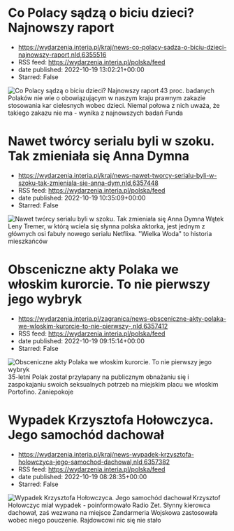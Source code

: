 # Co Polacy sądzą o biciu dzieci? Najnowszy raport
 - https://wydarzenia.interia.pl/kraj/news-co-polacy-sadza-o-biciu-dzieci-najnowszy-raport,nId,6355516
 - RSS feed: https://wydarzenia.interia.pl/polska/feed
 - date published: 2022-10-19 13:02:21+00:00
 - Starred: False

<p><a href="https://wydarzenia.interia.pl/kraj/news-co-polacy-sadza-o-biciu-dzieci-najnowszy-raport,nId,6355516"><img align="left" alt="Co Polacy sądzą o biciu dzieci? Najnowszy raport" src="https://i.iplsc.com/co-polacy-sadza-o-biciu-dzieci-najnowszy-raport/000G82WNJP10XPPI-C321.jpg" /></a>43 proc. badanych Polaków nie wie o obowiązującym w naszym kraju prawnym zakazie stosowania kar cielesnych wobec dzieci. Niemal połowa z nich uważa, że takiego zakazu nie ma - wynika z najnowszych badań Funda

# Nawet twórcy serialu byli w szoku. Tak zmieniała się Anna Dymna
 - https://wydarzenia.interia.pl/kraj/news-nawet-tworcy-serialu-byli-w-szoku-tak-zmieniala-sie-anna-dym,nId,6357448
 - RSS feed: https://wydarzenia.interia.pl/polska/feed
 - date published: 2022-10-19 10:35:09+00:00
 - Starred: False

<p><a href="https://wydarzenia.interia.pl/kraj/news-nawet-tworcy-serialu-byli-w-szoku-tak-zmieniala-sie-anna-dym,nId,6357448"><img align="left" alt="Nawet twórcy serialu byli w szoku. Tak zmieniała się Anna Dymna" src="https://i.iplsc.com/nawet-tworcy-serialu-byli-w-szoku-tak-zmieniala-sie-anna-dym/000G80W3UGSKGO0W-C321.jpg" /></a>Wątek Leny Tremer, w którą wciela się słynna polska aktorka, jest jednym z głównych osi fabuły nowego serialu Netflixa. &quot;Wielka Woda&quot; to historia mieszkańców

# Obsceniczne akty Polaka we włoskim kurorcie. To nie pierwszy jego wybryk
 - https://wydarzenia.interia.pl/zagranica/news-obsceniczne-akty-polaka-we-wloskim-kurorcie-to-nie-pierwszy-,nId,6357412
 - RSS feed: https://wydarzenia.interia.pl/polska/feed
 - date published: 2022-10-19 09:15:14+00:00
 - Starred: False

<p><a href="https://wydarzenia.interia.pl/zagranica/news-obsceniczne-akty-polaka-we-wloskim-kurorcie-to-nie-pierwszy-,nId,6357412"><img align="left" alt="Obsceniczne akty Polaka we włoskim kurorcie. To nie pierwszy jego wybryk" src="https://i.iplsc.com/obsceniczne-akty-polaka-we-wloskim-kurorcie-to-nie-pierwszy/000G806538X1DQMY-C321.jpg" /></a>35-letni Polak został przyłapany na publicznym obnażaniu się i zaspokajaniu swoich seksualnych potrzeb na miejskim placu we włoskim Portofino. Zaniepokoje

# Wypadek Krzysztofa Hołowczyca. Jego samochód dachował
 - https://wydarzenia.interia.pl/kraj/news-wypadek-krzysztofa-holowczyca-jego-samochod-dachowal,nId,6357382
 - RSS feed: https://wydarzenia.interia.pl/polska/feed
 - date published: 2022-10-19 08:28:35+00:00
 - Starred: False

<p><a href="https://wydarzenia.interia.pl/kraj/news-wypadek-krzysztofa-holowczyca-jego-samochod-dachowal,nId,6357382"><img align="left" alt="Wypadek Krzysztofa Hołowczyca. Jego samochód dachował" src="https://i.iplsc.com/wypadek-krzysztofa-holowczyca-jego-samochod-dachowal/000G800M9AMD0UD9-C321.jpg" /></a>Krzysztof Hołowczyc miał wypadek - poinformowało Radio Zet. Słynny kierowca dachował, zaś wezwana na miejsce Żandarmeria Wojskowa zastosowała wobec niego pouczenie. Rajdowcowi nic się nie stało
